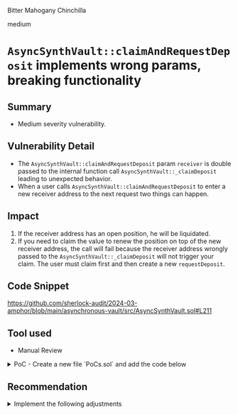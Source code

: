 Bitter Mahogany Chinchilla

medium

# `AsyncSynthVault::claimAndRequestDeposit` implements wrong params, breaking functionality

## Summary
- Medium severity vulnerability.

## Vulnerability Detail
- The `AsyncSynthVault::claimAndRequestDeposit` param `receiver` is double passed to the internal function call `AsyncSynthVault::_claimDeposit` leading to unexpected behavior.
- When a user calls `AsyncSynthVault::claimAndRequestDeposit` to enter a new receiver address to the next request two things can happen.

## Impact
   1. If the receiver address has an open position, he will be liquidated.
   2. If you need to claim the value to renew the position on top of the new receiver address, the call will fail because the receiver address wrongly passed to the `AsyncSynthVault::_claimDeposit` will not trigger your claim. The user must claim first and then create a new `requestDeposit`.

## Code Snippet
https://github.com/sherlock-audit/2024-03-amphor/blob/main/asynchronous-vault/src/AsyncSynthVault.sol#L211

## Tool used
- Manual Review

<details>
<summary>PoC - Create a new file `PoCs.sol` and add the code below</summary>

```solidity
// SPDX-License-Identifier: UNLICENSED
pragma solidity 0.8.21;

import { Test, console2 } from "forge-std/Test.sol";
import { PausableUpgradeable } from
    "@openzeppelin/contracts-upgradeable/utils/PausableUpgradeable.sol";
import {VaultZapper} from "../../src/VaultZapper.sol";
import {AsyncSynthVault} from "../../src/AsyncSynthVault.sol";
import {SyncSynthVault} from "../../src/SyncSynthVault.sol";
import {ERC20Mock} from "@openzeppelin/contracts/mocks/token/ERC20Mock.sol";


contract PoCs is Test {
    address Barba = makeAddr("Barba");
    address Athena = makeAddr("Athena");

    VaultZapper vault;
    AsyncSynthVault async;
    ERC20Mock token;

    function setUp() external {
        vm.deal(Barba, 1000 ether);
        vm.deal(Athena, 1000 ether);
        vm.startPrank(Barba);
        vault = new VaultZapper();
        token = new ERC20Mock();
        async = new AsyncSynthVault();
        async.initialize(2900, Barba, token, "Token", "TN");
        vm.stopPrank();
    }

    function test_UserCanEndAnotherUsersInvestment() external {
        vm.startPrank(Barba);
        token.mint(address(async), 100 ether);
        async.close();
        token.mint(Athena, 20 ether);
        vm.stopPrank();

        assertEq(token.balanceOf(Athena), 20 ether);

        vm.startPrank(Athena);
        token.approve(address(async), 10 ether);

        async.requestDeposit(10 ether, Athena, Athena, "");

        assertEq(token.balanceOf(address(async.pendingSilo())), 10 ether);
        
        assertEq(token.balanceOf(Athena), 10 ether);
        
        token.approve(address(async), 10 ether);

        async.claimAndRequestDeposit(10 ether, "");

        assertEq(token.balanceOf(Athena), 20 ether);

        vm.stopPrank();
    }
}

```

</details>

## Recommendation

<details>
<summary>Implement the following adjustments</summary>

```diff

    function claimAndRequestDeposit(
        uint256 assets,
-       address receiver,
        bytes memory data
    )
        external
    {
+      address owner = _msgSender();
-       _claimDeposit(receiver, receiver);
+      _claimDeposit(owner , owner );
        requestDeposit(assets, owner, owner, data);
    }

```

</details>